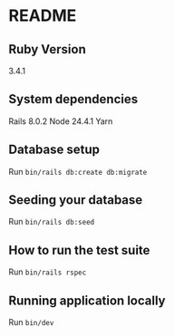 # README

## Ruby Version
3.4.1

## System dependencies
Rails 8.0.2
Node 24.4.1
Yarn

## Database setup
Run `bin/rails db:create db:migrate`

## Seeding your database
Run `bin/rails db:seed`

## How to run the test suite
Run `bin/rails rspec`

## Running application locally
Run `bin/dev`

